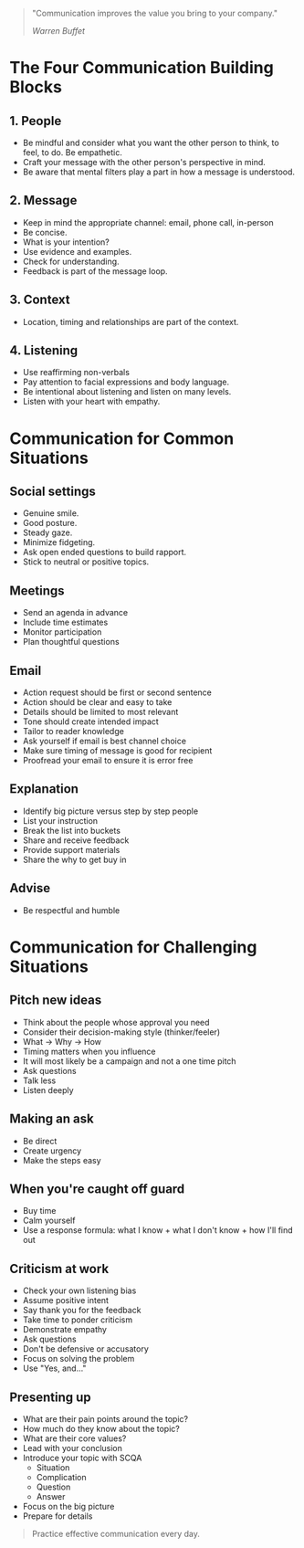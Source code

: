 > "Communication improves the value you bring to your company."
> 
> <em>Warren Buffet</em>

# The Four Communication Building Blocks

## 1. People
- Be mindful and consider what you want the other person to think, to feel, to do. Be empathetic.  
- Craft your message with the other person's perspective in mind. 
- Be aware that mental filters play a part in how a message is understood.

## 2. Message
- Keep in mind the appropriate channel: email, phone call, in-person
- Be concise.
- What is your intention?
- Use evidence and examples.
- Check for understanding.
- Feedback is part of the message loop. 

## 3. Context
- Location, timing and relationships are part of the context.
## 4. Listening
- Use reaffirming non-verbals
- Pay attention to facial expressions and body language.
- Be intentional about listening and listen on many levels.
- Listen with your heart with empathy.
   
# Communication for Common Situations
## Social settings
- Genuine smile.
- Good posture.
- Steady gaze.
- Minimize fidgeting.
- Ask open ended questions to build rapport.
- Stick to neutral or positive topics.
  
## Meetings
- Send an agenda in advance
- Include time estimates
- Monitor participation
- Plan thoughtful questions

## Email
- Action request should be first or second sentence
- Action should be clear and easy to take
- Details should be limited to most relevant
- Tone should create intended impact
- Tailor to reader knowledge
- Ask yourself if email is best channel choice
- Make sure timing of message is good for recipient
- Proofread your email to ensure it is error free

## Explanation
- Identify big picture versus step by step people
- List your instruction
- Break the list into buckets
- Share and receive feedback
- Provide support materials
- Share the why to get buy in

## Advise
- Be respectful and humble

# Communication for Challenging Situations
## Pitch new ideas
- Think about the people whose approval you need
- Consider their decision-making style (thinker/feeler)
- What -> Why -> How
- Timing matters when you influence
- It will most likely be a campaign and not a one time pitch
- Ask questions
- Talk less
- Listen deeply
  
## Making an ask
- Be direct
- Create urgency
- Make the steps easy
 
## When you're caught off guard
- Buy time
- Calm yourself
- Use a response formula: what I know + what I don't know + how I'll find out
   
## Criticism at work
- Check your own listening bias
- Assume positive intent
- Say thank you for the feedback
- Take time to ponder criticism
- Demonstrate empathy
- Ask questions
- Don't be defensive or accusatory
- Focus on solving the problem
- Use "Yes, and..." 
  
## Presenting up
- What are their pain points around the topic?
- How much do they know about the topic?
- What are their core values?
- Lead with your conclusion
- Introduce your topic with SCQA
  - Situation
  - Complication
  - Question
  - Answer
- Focus on the big picture
- Prepare for details


> Practice effective communication every day.
